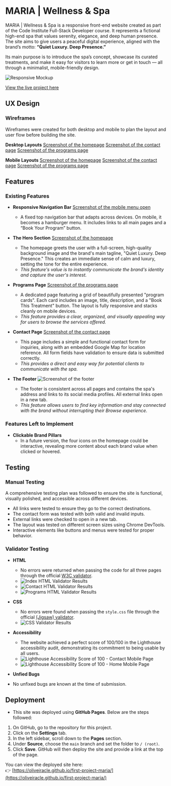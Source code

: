 # MARIA | Wellness & Spa

MARIA | Wellness & Spa is a responsive front-end website created as part of the Code Institute Full-Stack Developer course. It represents a fictional high-end spa that values serenity, elegance, and deep human presence. The site aims to give users a peaceful digital experience, aligned with the brand’s motto: **“Quiet Luxury. Deep Presence.”**

Its main purpose is to introduce the spa’s concept, showcase its curated treatments, and make it easy for visitors to learn more or get in touch — all through a minimalist, mobile-friendly design.

![Responsive Mockup](documentation/screenshots/responsive-mockup.png)

[View the live project here](https://oliveiracle.github.io/first-project-maria/)

## UX Design

### Wireframes
Wireframes were created for both desktop and mobile to plan the layout and user flow before building the site.

 **Desktop Layouts**
[Screenshot of the homepage](documentation/wireframes-desktop/wireframe-desktop.jpg)
[Screenshot of the contact page](documentation/wireframes-desktop/wireframe-desktop-contact.jpg)
[Screenshot of the programs page](documentation/wireframes-desktop/wireframe-desktop-programs.jpg)

 **Mobile Layouts**
[Screenshot of the homepage](documentation/wireframes-mobile/wireframe-mobile-contact.jpg)
[Screenshot of the contact page](documentation/wireframes-desktop/wireframe-desktop-contact.jpg)
[Screenshot of the programs page](documentation/wireframes-mobile/wireframe-mobile-programs.jpg)

## Features

### Existing Features

-   **Responsive Navigation Bar** [Screenshot of the mobile menu open](documentation/screenshots/m1.png)
    -   A fixed top navigation bar that adapts across devices. On mobile, it becomes a hamburger menu. It includes links to all main pages and a “Book Your Program” button.


-   **The Hero Section** [Screenshot of the homepage](documentation/screenshots/home.png)
    -   The homepage greets the user with a full-screen, high-quality background image and the brand's main tagline, "Quiet Luxury. Deep Presence." This creates an immediate sense of calm and luxury, setting the tone for the entire experience.
    -   *This feature's value is to instantly communicate the brand's identity and capture the user's interest.*


-   **Programs Page** [Screenshot of the programs page](documentation/screenshots/programs.png)
    -   A dedicated page featuring a grid of beautifully presented "program cards". Each card includes an image, title, description, and a "Book This Treatment" button. The layout is fully responsive and stacks cleanly on mobile devices.
    -   *This feature provides a clear, organized, and visually appealing way for users to browse the services offered.*


-   **Contact Page**  [Screenshot of the contact page](documentation/screenshots/contact.png)
    -   This page includes a simple and functional contact form for inquiries, along with an embedded Google Map for location reference. All form fields have validation to ensure data is submitted correctly.
    -   *This provides a direct and easy way for potential clients to communicate with the spa.*


-   **The Footer**  ![Screenshot of the footer ](documentation/footer.png)
    -   The footer is consistent across all pages and contains the spa's address and links to its social media profiles. All external links open in a new tab.
    -   *This feature allows users to find key information and stay connected with the brand without interrupting their Browse experience.*


### Features Left to Implement

-   **Clickable Brand Pillars**
    -   In a future version, the four icons on the homepage could be interactive, revealing more content about each brand value when clicked or hovered.

## Testing

### Manual Testing
A comprehensive testing plan was followed to ensure the site is functional, visually polished, and accessible across different devices.

- All links were tested to ensure they go to the correct destinations.
- The contact form was tested with both valid and invalid inputs.
- External links were checked to open in a new tab.
- The layout was tested on different screen sizes using Chrome DevTools.
- Interactive elements like buttons and menus were tested for proper behavior.

### Validator Testing

-   **HTML**
    -   No errors were returned when passing the code for all three pages through the official [W3C validator](https://validator.w3.org/).
     -  ![Index HTML Validator Results](documentation/html-validation/index.png)
     -  ![Contact HTML Validator Results](documentation/html-validation/contact.png)
     -  ![Programs HTML Validator Results](documentation/html-validation/programs.png)
    
-   **CSS**
    -   No errors were found when passing the `style.css` file through the official [(Jigsaw) validator](https://jigsaw.w3.org/css-validator/).
    -   ![CSS Validator Results](documentation/css-validation/css.png)

-   **Accessibility**
    -   The website achieved a perfect score of 100/100 in the Lighthouse accessibility audit, demonstrating its commitment to being usable by all users.
    -   ![Lighthouse Accessibility Score of 100 - Contact Mobile Page](documentation/lighthouse/contact-mobile.png)
    -   ![Lighthouse Accessibility Score of 100 - Home Mobile Page](documentation/lighthouse/home-mobile.png) 

-   **Unfied Bugs**
-   No unfixed bugs are known at the time of submission.

## Deployment
- This site was deployed using **GitHub Pages**. Below are the steps followed:

1. On GitHub, go to the repository for this project.
2. Click on the **Settings** tab.
3. In the left sidebar, scroll down to the **Pages** section.
4. Under **Source**, choose the `main` branch and set the folder to `/ (root)`.
5. Click **Save**. GitHub will then deploy the site and provide a link at the top of the page.

You can view the deployed site here:  
👉 [https://oliveiracle.github.io/first-project-maria/](https://oliveiracle.github.io/first-project-maria/)
